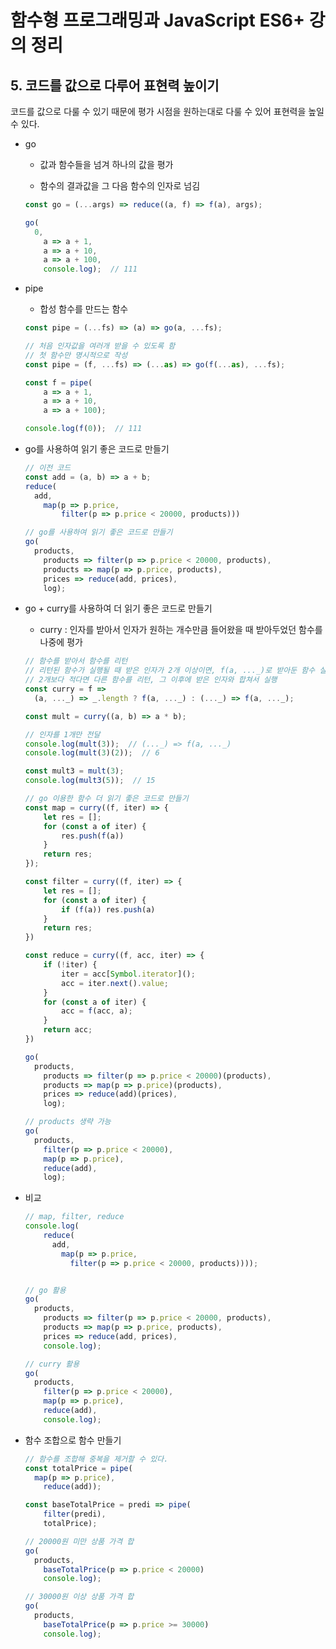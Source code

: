 # 함수형 프로그래밍과 JavaScript ES6+ 강의 정리

## 5. 코드를 값으로 다루어 표현력 높이기

코드를 값으로 다룰 수 있기 때문에 평가 시점을 원하는대로 다룰 수 있어 표현력을 높일 수 있다.

- go

  - 값과 함수들을 넘겨 하나의 값을 평가

  - 함수의 결과값을 그 다음 함수의 인자로 넘김

  ```javascript
  const go = (...args) => reduce((a, f) => f(a), args);
  
  go(
  	0,
      a => a + 1,
      a => a + 10,
      a => a + 100,
      console.log);  // 111
  ```

- pipe

  - 합성 함수를 만드는 함수

  ```javascript
  const pipe = (...fs) => (a) => go(a, ...fs);
  
  // 처음 인자값을 여러개 받을 수 있도록 함
  // 첫 함수만 명시적으로 작성
  const pipe = (f, ...fs) => (...as) => go(f(...as), ...fs);
  
  const f = pipe(
      a => a + 1,
      a => a + 10,
      a => a + 100);
  
  console.log(f(0));  // 111
  ```

- go를 사용하여 읽기 좋은 코드로 만들기

  ```javascript
  // 이전 코드
  const add = (a, b) => a + b;
  reduce(
  	add, 
      map(p => p.price, 
          filter(p => p.price < 20000, products)))
  
  // go를 사용하여 읽기 좋은 코드로 만들기
  go(
  	products,
      products => filter(p => p.price < 20000, products),
      products => map(p => p.price, products),
      prices => reduce(add, prices),
      log);
  ```

- go + curry를 사용하여 더 읽기 좋은 코드로 만들기

  - curry : 인자를 받아서 인자가 원하는 개수만큼 들어왔을 때 받아두었던 함수를 나중에 평가

  ```javascript
  // 함수를 받아서 함수를 리턴
  // 리턴된 함수가 실행될 때 받은 인자가 2개 이상이면, f(a, ..._)로 받아둔 함수 실행
  // 2개보다 적다면 다른 함수를 리턴, 그 이후에 받은 인자와 합쳐서 실행
  const curry = f => 
  	(a, ..._) => _.length ? f(a, ..._) : (..._) => f(a, ..._);
  
  const mult = curry((a, b) => a * b);
  
  // 인자를 1개만 전달
  console.log(mult(3));  // (..._) => f(a, ..._)
  console.log(mult(3)(2));  // 6
  
  const mult3 = mult(3);
  console.log(mult3(5));  // 15
  ```

  ```javascript
  // go 이용한 함수 더 읽기 좋은 코드로 만들기
  const map = curry((f, iter) => {
      let res = [];
      for (const a of iter) {
          res.push(f(a))
      }
      return res;
  });
  
  const filter = curry((f, iter) => {
      let res = [];
      for (const a of iter) {
          if (f(a)) res.push(a)
      }
      return res;
  })
  
  const reduce = curry((f, acc, iter) => {
      if (!iter) {
          iter = acc[Symbol.iterator]();
          acc = iter.next().value;
      }
      for (const a of iter) {
          acc = f(acc, a);
      }
      return acc;
  })
  
  go(
  	products,
      products => filter(p => p.price < 20000)(products),
      products => map(p => p.price)(products),
      prices => reduce(add)(prices),
      log);
  
  // products 생략 가능
  go(
  	products,
      filter(p => p.price < 20000),
      map(p => p.price),
      reduce(add),
      log);
  ```

- 비교

  ```javascript
  // map, filter, reduce
  console.log(
      reduce(
  		add, 
          map(p => p.price, 
          	filter(p => p.price < 20000, products))));
  
  
  // go 활용
  go(
  	products,
      products => filter(p => p.price < 20000, products),
      products => map(p => p.price, products),
      prices => reduce(add, prices),
      console.log);
  
  // curry 활용
  go(
  	products,
      filter(p => p.price < 20000),
      map(p => p.price),
      reduce(add),
      console.log);
  ```

  

- 함수 조합으로 함수 만들기

  ```javascript
  // 함수를 조합해 중복을 제거할 수 있다.
  const totalPrice = pipe(
  	map(p => p.price),
      reduce(add));
  
  const baseTotalPrice = predi => pipe(
      filter(predi),
      totalPrice);
  
  // 20000원 미만 상품 가격 합
  go(
  	products,
      baseTotalPrice(p => p.price < 20000)
      console.log);
  
  // 30000원 이상 상품 가격 합
  go(
  	products,
      baseTotalPrice(p => p.price >= 30000)
      console.log);
  ```

  